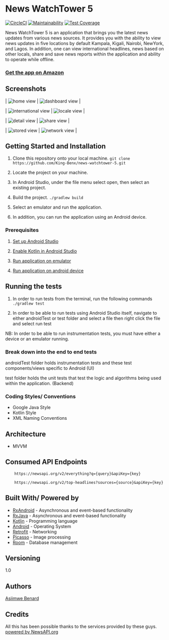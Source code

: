 # News WatchTower 5

[![CircleCI](https://circleci.com/gh/King-Benx/news-watchtower-5.svg?style=svg)](https://circleci.com/gh/King-Benx/news-watchtower-5) [![Maintainability](https://api.codeclimate.com/v1/badges/e87306cb313d69fde181/maintainability)](https://codeclimate.com/github/King-Benx/news-watchtower-5/maintainability) [![Test Coverage](https://api.codeclimate.com/v1/badges/e87306cb313d69fde181/test_coverage)](https://codeclimate.com/github/King-Benx/news-watchtower-5/test_coverage)

News WatchTower 5 is an application that brings you the latest news updates from various news sources. It provides you with the ability to view news updates in five locations by default Kampala, Kigali, Nairobi, NewYork, and Lagos.
In addition, one can view international headlines, news based on other locals, share and save news reports within the application and ability to operate while offline.

### [Get the app on Amazon](https://www.amazon.com/Asiimwe-Benard-News-WatchTower-5/dp/B07PWG48NX/ref=sr_1_fkmrnull_2?keywords=news+watchtower+5&qid=1553242492&s=gateway&sr=8-2-fkmrnull)
  

## Screenshots
| ![home view](https://github.com/King-Benx/news-watchtower-5/blob/ft-material-design-cleanup-164682501/screenshots/home.png) | ![dashboard view](https://github.com/King-Benx/news-watchtower-5/blob/ft-material-design-cleanup-164682501/screenshots/dashboard.png) |


| ![international view](https://github.com/King-Benx/news-watchtower-5/blob/ft-material-design-cleanup-164682501/screenshots/international.png) | ![locale view](https://github.com/King-Benx/news-watchtower-5/blob/ft-material-design-cleanup-164682501/screenshots/world.png) |


| ![detail view](https://github.com/King-Benx/news-watchtower-5/blob/ft-material-design-cleanup-164682501/screenshots/details.png) | ![share view](https://github.com/King-Benx/news-watchtower-5/blob/ft-material-design-cleanup-164682501/screenshots/share.png) |


| ![stored view](https://github.com/King-Benx/news-watchtower-5/blob/ft-material-design-cleanup-164682501/screenshots/stored.png) | ![network view](https://github.com/King-Benx/news-watchtower-5/blob/ft-material-design-cleanup-164682501/screenshots/network.png) |

## Getting Started and Installation

1. Clone this repository onto your local machine.
`git clone https://github.com/King-Benx/news-watchtower-5.git`

2. Locate the project on your machine. 

3. In Android Studio, under the file menu select open, then select an existing project.

4. Build the project.
`./gradlew build`

5. Select an emulator and run the application.

6. In addition, you can run the application using an Android device.

### Prerequisites

1. [Set up Android Studio](https://developer.android.com/studio/install) 

2. [Enable Kotlin in Android Studio](https://medium.com/@elye.project/setup-kotlin-for-android-studio-1bffdf1362e8)

3. [Run application on emulator](https://developer.android.com/studio/run/emulator)

4. [Run application on android device](https://developer.android.com/studio/run/device)


## Running the tests

1. In order to run tests from the terminal, run the following commands
`./gradlew test`

2. In order to be able to run tests using Android Studio itself, navigate to either androidTest or test folder and select a file then right click the file and select run test

NB: In order to be able to run instrumentation tests, you must have either a device or an emulator running.

### Break down into the end to end tests

androidTest folder holds instrumentation tests and these test components/views specific to Android (UI)

test folder holds the unit tests that test the logic and algorithms being used within the application. (Backend)

### Coding Styles/ Conventions
- Google Java Style
- Kotlin Style
- XML Naming Conventions

## Architecture
* MVVM

## Consumed API Endpoints

```
    https://newsapi.org/v2/everything?q={query}&apiKey={key}
```

```
    https://newsapi.org/v2/top-headlines?sources={source}&apiKey={key}
```

## Built With/ Powered by

* [RxAndroid](https://github.com/ReactiveX/RxAndroid) - Asynchronous and event-based functionality
* [RxJava](https://github.com/ReactiveX/RxJava) - Asynchronous and event-based functionality
* [Kotlin](https://kotlinlang.org/) - Programming language
* [Android](https://www.android.com/) - Operating System
* [Retrofit](https://square.github.io/retrofit/) - Networking
* [Picasso](http://square.github.io/picasso/) - Image processing
* [Room](https://developer.android.com/topic/libraries/architecture/room) - Database management

## Versioning
1.0 

## Authors
[Asiimwe Benard](https://github.com/King-Benx)


## Credits
All this has been possible thanks to the services provided by these guys.
[powered by NewsAPI.org](https://newsapi.org)
